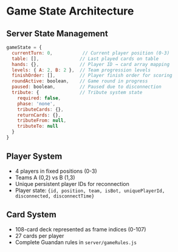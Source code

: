 # Game State Architecture

## Server State Management
```javascript
gameState = {
  currentTurn: 0,           // Current player position (0-3)
  table: [],               // Last played cards on table
  hands: {},               // Player ID → card array mapping
  levels: { A: 2, B: 2 },  // Team progression levels
  finishOrder: [],         // Player finish order for scoring
  roundActive: boolean,    // Game round in progress
  paused: boolean,         // Paused due to disconnection
  tribute: {               // Tribute system state
    required: false,
    phase: 'none',
    tributeCards: {},
    returnCards: {},
    tributeFrom: null,
    tributeTo: null
  }
}
```

## Player System
- 4 players in fixed positions (0-3)
- Teams A (0,2) vs B (1,3)
- Unique persistent player IDs for reconnection
- Player state: `{id, position, team, isBot, uniquePlayerId, disconnected, disconnectTime}`

## Card System
- 108-card deck represented as frame indices (0-107)
- 27 cards per player
- Complete Guandan rules in `server/gameRules.js`